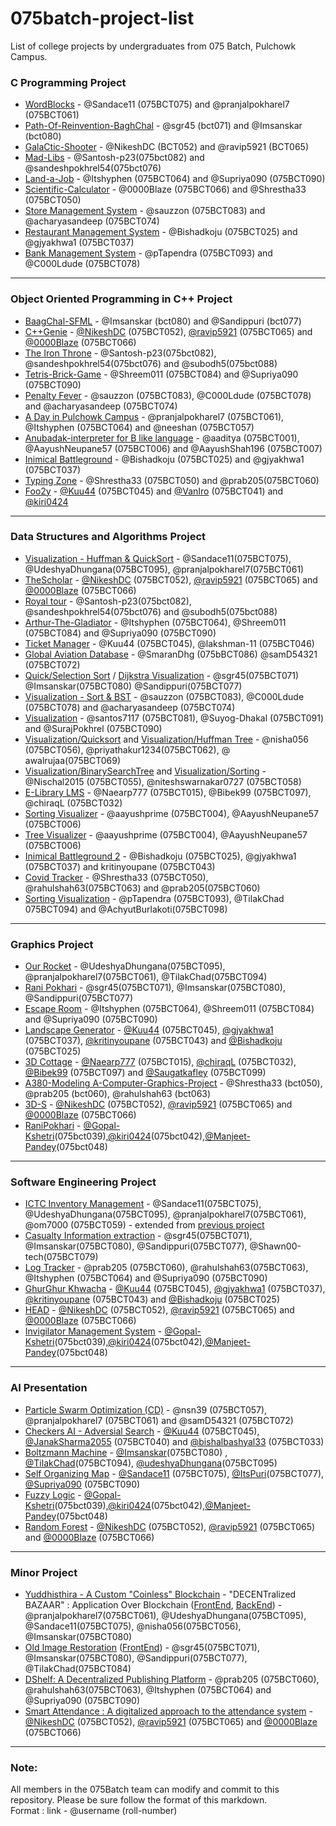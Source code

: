# 075batch-project-list

List of college projects by undergraduates from 075 Batch, Pulchowk Campus.

### C Programming Project

-   [WordBlocks](https://github.com/pranjalpokharel7/wordblocks) - @Sandace11 (075BCT075) and @pranjalpokharel7 (075BCT061)
-   [Path-Of-Reinvention-BaghChal](https://github.com/sgr45/Path-of-reinvention-BaghChal) - @sgr45 (bct071) and @Imsanskar (bct080)
-   [GalaCtic-Shooter](https://github.com/ravip5921/GalaCtic_Shooter) - @NikeshDC (BCT052) and @ravip5921 (BCT065)
-   [Mad-Libs](https://github.com/sandeshpokhrel54/Mad-Libs) - @Santosh-p23(075bct082) and @sandeshpokhrel54(075bct076)
-   [Land-a-Job](https://github.com/Supriya090/Land_a_Job) - @Itshyphen (075BCT064) and @Supriya090 (075BCT090)
-   [Scientific-Calculator](https://github.com/0000Blaze/075project-1) - @0000Blaze (075BCT066) and @Shrestha33 (075BCT050)
-   [Store Management System](https://github.com/acharyasandeep/StoreManagementSystem) - @sauzzon (075BCT083) and @acharyasandeep (075BCT074)
-   [Restaurant Management System](https://github.com/Bishadkoju/RestaurantManagementSystem-C) - @Bishadkoju (075BCT025) and @gjyakhwa1 (075BCT037)
-   [Bank Management System](https://github.com/pTapendra/Bank-mgsystC) - @pTapendra (075BCT093) and @C000Ldude (075BCT078)

---

### Object Oriented Programming in C++ Project

-   [BaagChal-SFML](https://github.com/Imsanskar/BaagChaal-SFML) - @Imsanskar (bct080) and @Sandippuri (bct077)
-   [C++Genie](https://github.com/ravip5921/CplusplusGenie) - [@NikeshDC](https://github.com/NikeshDC) (075BCT052), [@ravip5921](https://github.com/ravip5921) (075BCT065) and [@0000Blaze](https://github.com/0000Blaze) (075BCT066)
-   [The Iron Throne](https://github.com/sandeshpokhrel54/The-Iron-Throne) - @Santosh-p23(075bct082), @sandeshpokhrel54(075bct076) and @subodh5(075bct088)
-   [Tetris-Brick-Game](https://github.com/Supriya090/Tetris_Cpp) - @Shreem011 (075BCT084) and @Supriya090 (075BCT090)
-   [Penalty Fever](https://github.com/sauzzon/PenaltyFever) - @sauzzon (075BCT083), @C000Ldude (075BCT078) and @acharyasandeep (075BCT074)
-   [A Day in Pulchowk Campus](https://github.com/Itshyphen/Pulchowk) - @pranjalpokharel7 (075BCT061), @Itshyphen (075BCT064) and @neeshan (075BCT057)
-   [Anubadak-interpreter for B like language](https://github.com/AayushNeupane57/Anubadak) - @aaditya (075BCT001), @AayushNeupane57 (075BCT006) and @AayushShah196 (075BCT007)
-   [Inimical Battleground](https://github.com/Bishadkoju/Inimical-Battleground) -  @Bishadkoju (075BCT025) and @gjyakhwa1 (075BCT037)
-   [Typing Zone](https://github.com/Shrestha33/Typing-Zone) - @Shrestha33 (075BCT050) and @prab205(075BCT060)
-   [Foo2y](https://github.com/Kuu44/Foo2y) - [@Kuu44](https://github.com/Kuu44) (075BCT045) and [@VanIro](https://github.com/VanIro) (075BCT041) and [@kiri0424](https://github.com/kiri0424)

---

### Data Structures and Algorithms Project

-   [Visualization - Huffman & QuickSort](https://github.com/Sandace11/DSA_Project) - @Sandace11(075BCT075), @UdeshyaDhungana(075BCT095), @pranjalpokharel7(075BCT061)
-   [TheScholar](https://github.com/ravip5921/TheScholar) - [@NikeshDC](https://github.com/NikeshDC) (075BCT052), [@ravip5921](https://github.com/ravip5921) (075BCT065) and [@0000Blaze](https://github.com/0000Blaze) (075BCT066)
-   [Royal tour](https://github.com/sandeshpokhrel54/knights-tour) - @Santosh-p23(075bct082), @sandeshpokhrel54(075bct076) and @subodh5(075bct088)
-   [Arthur-The-Gladiator](https://github.com/Itshyphen/DSA/tree/master) - @Itshyphen (075BCT064), @Shreem011 (075BCT084) and @Supriya090 (075BCT090)
-   [Ticket Manager](https://github.com/Kuu44/TicketManager) - @Kuu44 (075BCT045), @lakshman-11 (075BCT046)
-   [Global Aviation Database](https://github.com/SmaranDhg/Airline) - @SmaranDhg (075bBCT086) @samD54321 (075BCT072)
-   [Quick/Selection Sort](https://github.com/sgr45/Sorting) / [Dijkstra Visualization](https://github.com/Imsanskar/Dijkstra) - @sgr45(075BCT071) @Imsanskar(075BCT080) @Sandippuri(075BCT077)
-   [Visualization - Sort & BST](https://github.com/sauzzon/Visualization) - @sauzzon (075BCT083), @C000Ldude (075BCT078) and @acharyasandeep (075BCT074)
-   [Visualization](https://github.com/santos7117/college-project) - @santos7117 (075BCT081), @Suyog-Dhakal (075BCT091) and @SurajPokhrel (075BCT090)
-   [Visualization/Quicksort](https://github.com/nisha056/Quick-sort-algorithm) and [Visualization/Huffman Tree](https://github.com/nisha056/Huffman-Tree) - @nisha056 (075BCT056), @priyathakur1234(075BCT062), @ awalrujaa(075BCT069)
-   [Visualization/BinarySearchTree](https://github.com/Nischal2015/Binary-Tree) and [Visualization/Sorting](https://github.com/RoshanSubedi159/Sorting-Visualization) - @Nischal2015 (075BCT055), @niteshswarnakar0727 (075BCT058)
-   [E-Library LMS](https://github.com/chiraqL/Library-Manager) - @Naearp777 (075BCT015), @Bibek99 (075BCT097), @chiraqL (075BCT032)
-   [Sorting Visualizer](https://github.com/AayushNeupane57/algoVisualizerCPP) - @aayushprime (075BCT004), @AayushNeupane57 (075BCT006)
-   [Tree Visualizer](https://github.com/AayushNeupane57/TreeVisualizerCPP) - @aayushprime (075BCT004), @AayushNeupane57 (075BCT006)
-   [Inimical Battleground 2](https://github.com/Bishadkoju/InimicalBattlegrounds-2) - @Bishadkoju (075BCT025), @gjyakhwa1 (075BCT037) and kritinyoupane (075BCT043)
-   [Covid Tracker](https://github.com/Shrestha33/Covid-Tracker) - @Shrestha33 (075BCT050), @rahulshah63(075BCT063) and @prab205(075BCT060)
-   [Sorting Visualization](https://github.com/pTapendra/SortingVisualisation) - @pTapendra (075BCT093), @TilakChad 075BCT094) and @AchyutBurlakoti(075BCT098)

---

### Graphics Project

- [Our Rocket](https://github.com/pranjalpokharel7/our-rocket) - @UdeshyaDhungana(075BCT095), @pranjalpokharel7(075BCT061), @TilakChad(075BCT094)  
- [Rani Pokhari](https://github.com/Imsanskar/Rani-Pokhari) - @sgr45(075BCT071), @Imsanskar(075BCT080), @Sandippuri(075BCT077)   
- [Escape Room](https://github.com/Itshyphen/Escape-Room-Demonstration-in-OpenGL) - @Itshyphen (075BCT064), @Shreem011 (075BCT084) and @Supriya090 (075BCT090)
- [Landscape Generator](https://github.com/Team-Amalgam/Graphics) - [@Kuu44](https://github.com/Kuu44) (075BCT045), [@gjyakhwa1](https://github.com/gjyakhwa1) (075BCT037), [@kritinyoupane](https://github.com/kritinyoupane) (075BCT043) and [@Bishadkoju](https://github.com/Bishadkoju) (075BCT025)
- [3D Cottage](https://github.com/chiraqL/Engine3D) - [@Naearp777](https://github.com/Naearp777) (075BCT015), [@chiraqL](https://github.com/chiraqL) (075BCT032), [@Bibek99](https://github.com/Bibek99) (075BCT097) and [@Saugatkafley](https://github.com/Saugatkafley) (075BCT099)
- [A380-Modeling  A-Computer-Graphics-Project](https://github.com/rahulshah63/A380-Modeling--A-Computer-Graphics-Project) - @Shrestha33 (bct050), @prab205 (bct060), @rahulshah63 (bct063) 
- [3D-S](https://github.com/NikeshDC/3D-S) - [@NikeshDC](https://github.com/NikeshDC) (075BCT052), [@ravip5921](https://github.com/ravip5921) (075BCT065) and [@0000Blaze](https://github.com/0000Blaze) (075BCT066)
- [RaniPokhari](https://github.com/Gopal-Kshetri/Graphics-RaniPokhari) - [@Gopal-Kshetri](https://github.com/Gopal-Kshetri)(075bct039),[@kiri0424](https://github.com/kiri0424)(075bct042),[@Manjeet-Pandey](https://github.com/Manjeet-pandey)(075bct048)
---

### Software Engineering Project

- [ICTC Inventory Management](https://github.com/Sandace11/ICTC_Inventory_Management_System) - @Sandace11(075BCT075), @UdeshyaDhungana(075BCT095), @pranjalpokharel7(075BCT061), @om7000 (075BCT059) - extended from [previous project](https://github.com/AnimeshTimsina/Inventory_Management_System)  
- [Casualty Information extraction](https://github.com/Imsanskar/Casualty-Extraction) - @sgr45(075BCT071), @Imsanskar(075BCT080), @Sandippuri(075BCT077), @Shawn00-tech(075BCT079) 
- [Log Tracker](https://github.com/Supriya090/LogTracker) - @prab205 (075BCT060), @rahulshah63(075BCT063), @Itshyphen (075BCT064) and @Supriya090 (075BCT090)
- [GhurGhur Khwacha](https://github.com/Team-Amalgam/GhurGhurKwaccha) - [@Kuu44](https://github.com/Kuu44) (075BCT045), [@gjyakhwa1](https://github.com/gjyakhwa1) (075BCT037), [@kritinyoupane](https://github.com/kritinyoupane) (075BCT043) and [@Bishadkoju](https://github.com/Bishadkoju) (075BCT025)
- [HEAD](https://github.com/ravip5921/HEAD) - [@NikeshDC](https://github.com/NikeshDC) (075BCT052), [@ravip5921](https://github.com/ravip5921) (075BCT065) and [@0000Blaze](https://github.com/0000Blaze) (075BCT066)
- [Invigilator Management System](https://github.com/Gopal-Kshetri/Invigilator) - [@Gopal-Kshetri](https://github.com/Gopal-Kshetri)(075bct039),[@kiri0424](https://github.com/kiri0424)(075bct042),[@Manjeet-Pandey](https://github.com/Manjeet-pandey)(075bct048)

---

### AI Presentation

- [Particle Swarm Optimization (CD)](https://github.com/nsn39/particle-swarm) - @nsn39 (075BCT057), @pranjalpokharel7 (075BCT061) and @samD54321 (075BCT072)
- [Checkers AI - Adversial Search](https://github.com/Kuu44/Checkers-AI) - [@Kuu44](https://github.com/Kuu44) (075BCT045), [@JanakSharma2055](https://github.com/JanakSharma2055) (075BCT040) and [@bishalbashyal33](https://github.com/bishalbashyal33) (075BCT033)
- [Boltzmann Machine](https://github.com/Imsanskar/Boltzman-Machine) - [@Imsanskar](https://github.com/Imsanskar/)(075BCT080) , [@TilakChad](https://github.com/TilakChad/)(075BCT094), [@udeshyaDhungana](https://github.com/udeshyaDhungana/)(075BCT095)
- [Self Organizing Map](https://github.com/Sandace11/Self-Organizing-Map) - [@Sandace11](https://github.com/Sandace11) (075BCT075), [@ItsPuri](https://github.com/Sandippuri)(075BCT077), [@Supriya090](https://github.com/Supriya090) (075BCT090)
- [Fuzzy Logic](https://github.com/kiri0424/Fuzzy-logic-implementation) - [@Gopal-Kshetri](https://github.com/Gopal-Kshetri)(075bct039),[@kiri0424](https://github.com/kiri0424)(075bct042),[@Manjeet-Pandey](https://github.com/Manjeet-pandey)(075bct048)
- [Random Forest](https://github.com/0000Blaze/Random-Forest-Implementation) - [@NikeshDC](https://github.com/NikeshDC) (075BCT052), [@ravip5921](https://github.com/ravip5921) (075BCT065) and [@0000Blaze](https://github.com/0000Blaze) (075BCT066)

---

### Minor Project

- [Yuddhisthira - A Custom "Coinless" Blockchain](https://github.com/pranjalpokharel7/yudhishthira) - "DECENTralized BAZAAR" : Application Over Blockchain ([FrontEnd](https://github.com/UdeshyaDhungana/dbazaar-frontend), [BackEnd](https://github.com/UdeshyaDhungana/dbazaar-backend)) - @pranjalpokharel7(075BCT061), @UdeshyaDhungana(075BCT095), @Sandace11(075BCT075), @nisha056(075BCT056), @Imsanskar(075BCT080)
- [Old Image Restoration](https://github.com/Imsanskar/Old-image-restoration-minor) ([FrontEnd](https://github.com/Sandippuri/minor_ui)) - @sgr45(075BCT071), @Imsanskar(075BCT080), @Sandippuri(075BCT077), @TilakChad(075BCT084)
- [DShelf: A Decentralized Publishing Platform](https://github.com/Supriya090/D-Shelf) - @prab205 (075BCT060), @rahulshah63(075BCT063), @Itshyphen (075BCT064) and @Supriya090 (075BCT090)
- [Smart Attendance : A digitalized approach to the attendance system](https://github.com/0000Blaze/Smart-Attendance) - [@NikeshDC](https://github.com/NikeshDC) (075BCT052), [@ravip5921](https://github.com/ravip5921) (075BCT065) and [@0000Blaze](https://github.com/0000Blaze) (075BCT066)

---

### Note:

All members in the 075Batch team can modify and commit to this repository. Please be sure follow the format of this markdown.\
Format : link - @username (roll-number)
